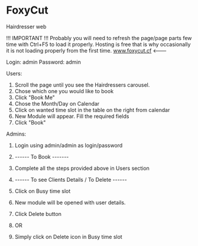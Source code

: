# FoxyCut
Hairdresser web

!!! IMPORTANT !!!
Probably you will need to refresh the page/page parts few time with Ctrl+F5 to load it properly. Hosting is free that is why occasionally it is not loading properly from the first time.
www.foxycut.cf <--- 

Login: admin
Password: admin

Users: 
1. Scroll the page until you see the Hairdressers carousel.
2. Chose which one you would like to book
3. Click "Book Me"
4. Chose the Month/Day on Calendar
5. Click on wanted time slot in the table on the right from calendar
6. New Module will appear. Fill the required fields
7. Click "Book"

Admins:
1. Login using admin/admin as login/password

2. ------ To Book -------
3. Complete all the steps provided above in Users section

4. ------ To see Clients Details / To Delete ------
5. Click on Busy time slot
6. New module will be opened with user details.
7. Click Delete button
8. OR
9. Simply click on Delete icon in Busy time slot


